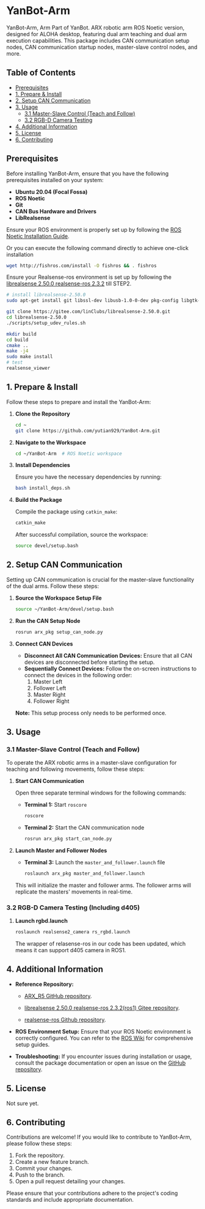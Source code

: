 # YanBot-Arm

YanBot-Arm, Arm Part of YanBot. ARX robotic arm ROS Noetic version, designed for ALOHA desktop, featuring dual arm teaching and dual arm execution capabilities. This package includes CAN communication setup nodes, CAN communication startup nodes, master-slave control nodes, and more.

## Table of Contents

- [Prerequisites](#prerequisites)
- [1. Prepare & Install](#1-prepare--install)
- [2. Setup CAN Communication](#2-setup-can-communication)
- [3. Usage](#3-usage)
  - [3.1 Master-Slave Control (Teach and Follow)](#31-master-slave-control-teach-and-follow)
  - [3.2 RGB-D Camera Testing](#32-rgb-d-camera-testing-including-d405)
- [4. Additional Information](#4-additional-information)
- [5. License](#5-license)
- [6. Contributing](#6-contributing)

## Prerequisites

Before installing YanBot-Arm, ensure that you have the following prerequisites installed on your system:

- **Ubuntu 20.04 (Focal Fossa)**
- **ROS Noetic**
- **Git**
- **CAN Bus Hardware and Drivers**
- **LibRealsense**

Ensure your ROS environment is properly set up by following the [ROS Noetic Installation Guide](http://wiki.ros.org/noetic/Installation/Ubuntu).

Or you can execute the following command directly to achieve one-click installation
```bash
wget http://fishros.com/install -O fishros && . fishros
```


Ensure your Realsense-ros environment is set up by following the [librealsense 2.50.0 realsense-ros 2.3.2](https://gitee.com/linClubs/librealsense-2.50.0) till STEP2.
```bash
# install librealsense-2.50.0
sudo apt-get install git libssl-dev libusb-1.0-0-dev pkg-config libgtk-3-dev libglfw3-dev libgl1-mesa-dev libglu1-mesa-dev 

git clone https://gitee.com/linClubs/librealsense-2.50.0.git
cd librealsense-2.50.0
./scripts/setup_udev_rules.sh

mkdir build
cd build
cmake ..
make -j4
sudo make install
# test
realsense_viewer
```

## 1. Prepare & Install

Follow these steps to prepare and install the YanBot-Arm:

1. **Clone the Repository**

    ```bash
    cd ~
    git clone https://github.com/yutian929/YanBot-Arm.git
    ```

2. **Navigate to the Workspace**

    ```bash
    cd ~/YanBot-Arm  # ROS Noetic workspace
    ```

3. **Install Dependencies**

    Ensure you have the necessary dependencies by running:

    ```bash
    bash install_deps.sh
    ```

4. **Build the Package**

    Compile the package using `catkin_make`:

    ```bash
    catkin_make
    ```

    After successful compilation, source the workspace:

    ```bash
    source devel/setup.bash
    ```

## 2. Setup CAN Communication

Setting up CAN communication is crucial for the master-slave functionality of the dual arms. Follow these steps:

1. **Source the Workspace Setup File**

    ```bash
    source ~/YanBot-Arm/devel/setup.bash
    ```

2. **Run the CAN Setup Node**

    ```bash
    rosrun arx_pkg setup_can_node.py
    ```

3. **Connect CAN Devices**

    - **Disconnect All CAN Communication Devices:** Ensure that all CAN devices are disconnected before starting the setup.
    - **Sequentially Connect Devices:** Follow the on-screen instructions to connect the devices in the following order:
        1. Master Left
        2. Follower Left
        3. Master Right
        4. Follower Right

    **Note:** This setup process only needs to be performed once.

## 3. Usage

### 3.1 Master-Slave Control (Teach and Follow)

To operate the ARX robotic arms in a master-slave configuration for teaching and following movements, follow these steps:

1. **Start CAN Communication**

    Open three separate terminal windows for the following commands:

    - **Terminal 1:** Start `roscore`

        ```bash
        roscore
        ```

    - **Terminal 2:** Start the CAN communication node

        ```bash
        rosrun arx_pkg start_can_node.py
        ```

2. **Launch Master and Follower Nodes**

    - **Terminal 3:** Launch the `master_and_follower.launch` file

        ```bash
        roslaunch arx_pkg master_and_follower.launch
        ```

    This will initialize the master and follower arms. The follower arms will replicate the masters' movements in real-time.

### 3.2 RGB-D Camera Testing (Including d405)
1. **Launch rgbd.launch**

    ```bash
    roslaunch realsense2_camera rs_rgbd.launch 
    ```
    
    The wrapper of relasense-ros in our code has been updated, which means it can support d405 camera in ROS1.  

## 4. Additional Information

- **Reference Repository:** 
  - [ARX_R5 GitHub repository](https://github.com/ARXroboticsX/ARX_R5).

  - [librealsense 2.50.0 realsense-ros 2.3.2(ros1) Gitee repository](https://gitee.com/linClubs/librealsense-2.50.0).

  - [realsense-ros Github repository](https://github.com/IntelRealSense/realsense-ros).

- **ROS Environment Setup:** Ensure that your ROS Noetic environment is correctly configured. You can refer to the [ROS Wiki](http://wiki.ros.org/noetic) for comprehensive setup guides.

- **Troubleshooting:** If you encounter issues during installation or usage, consult the package documentation or open an issue on the [GitHub repository](https://github.com/ARXroboticsX/ARX_PKG/issues).

## 5. License

Not sure yet.

## 6. Contributing

Contributions are welcome! If you would like to contribute to YanBot-Arm, please follow these steps:

1. Fork the repository.
2. Create a new feature branch.
3. Commit your changes.
4. Push to the branch.
5. Open a pull request detailing your changes.

Please ensure that your contributions adhere to the project's coding standards and include appropriate documentation.
